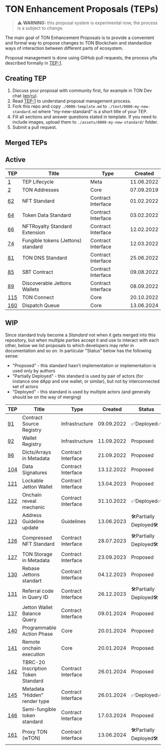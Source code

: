 # TON Enhancement Proposals (TEPs)

> :warning: **WARNING:** this proposal system is experimental now, the process is a subject to change.

The main goal of TON Enhancement Proposals is to provide a convenient and formal way to propose changes to TON Blockchain
and standardize ways of interaction between different parts of ecosystem.

Proposal management is done using GitHub pull requests, the process yfis described formally in [TEP-1](./text/0001-tep-lifecycle.md).

## Creating TEP
1. Discuss your proposal with community first, for example in TON Dev chat ([en](https://t.me/tondev_eng)/[ru](https://t.me/tondev)).
2. Read [TEP-1](./text/0001-tep-lifecycle.md) to understand proposal management process.
3. Fork this repo and copy `./0000-template.md` to `./text/0000-my-new-standard.md` where "my-new-standard" is a short title of your TEP.
4. Fill all sections and answer questions stated in template. If you need to include images, upload them to `./assets/0000-my-new-standard/` folder.
5. Submit a pull request.

## Merged TEPs
## Active
| TEP                                          | Title                              | Type               | Created    |
|----------------------------------------------|------------------------------------|--------------------|------------|
| [1](./text/0001-tep-lifecycle.md)            | TEP Lifecycle                      | Meta               | 11.06.2022 |
| [2](./text/0002-address.md)                  | TON Addresses                      | Core               | 07.09.2019 |
| [62](./text/0062-nft-standard.md)            | NFT Standard                       | Contract Interface | 01.02.2022 |
| [64](./text/0064-token-data-standard.md)     | Token Data Standard                | Contract Interface | 03.02.2022 |
| [66](./text/0066-nft-royalty-standard.md)    | NFTRoyalty Standard Extension      | Contract Interface | 12.02.2022 |
| [74](./text/0074-jettons-standard.md)        | Fungible tokens (Jettons) standard | Contract Interface | 12.03.2022 |
| [81](./text/0081-dns-standard.md)            | TON DNS Standard                   | Contract Interface | 25.06.2022 |
| [85](./text/0085-sbt-standard.md)            | SBT Contract                       | Contract Interface | 09.08.2022 |
| [89](./text/0089-jetton-wallet-discovery.md) | Discoverable Jettons Wallets       | Contract Interface | 08.09.2022 |
| [115](./text/0115-ton-connect.md)            | TON Connect                        | Core               | 20.10.2022 |
| [160](./text/0160-dispatch-queue.md)         | Dispatch Queue                     | Core               | 13.06.2024 |


## WIP
Since standard truly become a _Standard_  not when it gets merged into this repository, but when multiple parties accept it and use to interact with each other, below we list proposals to which developers may refer in documentation and so on.
In particular "Status" below has the following sense: 
* "Proposed" - this standard hasn't implementation or implementation is used only by authors
* "Partially Deployed" - this standard is used by pair of actors (for instance one dApp and one wallet, or similar), but not by interconnected set of actors
* "Deployed" - this standard is used by multiple actors (and generally should be on the way of merging)

| TEP                                          | Title                              | Type               | Created    | Status     |
|----------------------------------------------|------------------------------------|--------------------|------------|------------|
| [91](https://github.com/ton-blockchain/TEPs/pull/91/files)            | Contract Source Registry             | Infrastructure     | 09.09.2022 | ✅Deployed✅ |
| [92](https://github.com/ton-blockchain/TEPs/pull/92/files)            | Wallet Registry                      | Infrastructure     | 11.09.2022 | Proposed    |
| [96](https://github.com/ton-blockchain/TEPs/pull/96/files)            | Dicts/Arrays in Metadata             | Contract Interface | 21.09.2022 | Proposed    |
| [104](https://github.com/ton-blockchain/TEPs/pull/104/files)          | Data Signatures                      | Contract Interface | 13.12.2022 | Proposed    |
| [121](https://github.com/ton-blockchain/TEPs/pull/121/files)          | Lockable Jetton Wallet               | Contract Interface | 13.04.2023 | Proposed    |
| [122](https://github.com/ton-blockchain/TEPs/pull/122/files)          | Onchain reveal mechanic              | Contract Interface | 31.10.2022 | ✅Deployed✅ |
| [123](https://github.com/ton-blockchain/TEPs/pull/123/files)          | Address Guideline update             | Guidelines         | 13.06.2023 | 🛠️Partially Deployed🛠️ |
| [126](https://github.com/ton-blockchain/TEPs/pull/126/files)          | Compressed NFT Standard              | Contract Interface | 28.07.2023 | 🛠️Partially Deployed🛠️ |
| [127](https://github.com/ton-blockchain/TEPs/pull/127/files)          | TON Storage in Metadata              | Contract Interface | 23.09.2023 | Proposed |
| [130](https://github.com/ton-blockchain/TEPs/pull/130/files)          | Rebase Jettons standart              | Contract Interface | 04.12.2023 | Proposed |
| [131](https://github.com/ton-blockchain/TEPs/pull/131/files)          | Referral code in Query ID            | Contract Interface | 26.12.2023 | 🛠️Partially Deployed🛠️ |
| [137](https://github.com/ton-blockchain/TEPs/pull/137/files)          | Jetton Wallet Balance Query          | Contract Interface | 09.01.2024 | Proposed |
| [140](https://github.com/ton-blockchain/TEPs/pull/140/files)          | Programmable Action Phase            | Core               | 20.01.2024 | Proposed |
| [141](https://github.com/ton-blockchain/TEPs/pull/141)                | Remote onchain execution             | Core               | 20.01.2024 | Proposed |
| [142](https://github.com/ton-blockchain/TEPs/pull/142/files)          | TBRC-20 Inscription Token Standard   | Contract Interface | 26.01.2024 | Proposed |
| [145](https://github.com/ton-blockchain/TEPs/pull/145/files)          | Metadata "Hidden" render type        | Contract Interface | 26.01.2024 | ✅Deployed✅ |
| [146](https://github.com/ton-blockchain/TEPs/pull/146/files)          | Semi-fungible token standard         | Contract Interface | 17.03.2024 | Proposed |
| [161](https://github.com/ton-blockchain/TEPs/pull/161/files)          | Proxy TON (wTON)                     | Contract Interface | 13.06.2024 | 🛠️Partially Deployed🛠️ |
